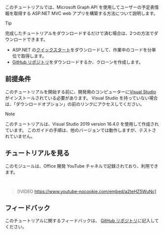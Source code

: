 <!-- markdownlint-disable MD002 MD041 -->

このチュートリアルでは、Microsoft Graph API を使用してユーザーの予定表情報を取得する ASP.NET MVC web アプリを構築する方法について説明します。

> [!TIP]
> 完成したチュートリアルをダウンロードするだけで済む場合は、2つの方法でダウンロードできます。
>
> - ASP.NET の[クイックスタート](https://developer.microsoft.com/graph/quick-start?platform=option-dotnet)をダウンロードして、作業中のコードを分単位で取得します。
> - [GitHub リポジトリ](https://github.com/microsoftgraph/msgraph-training-aspnetmvcapp)をダウンロードするか、クローンを作成します。

## <a name="prerequisites"></a>前提条件

このチュートリアルを開始する前に、開発用のコンピューターに[Visual Studio](https://visualstudio.microsoft.com/vs/)がインストールされている必要があります。 Visual Studio を持っていない場合は、「ダウンロードオプション」の前のリンクにアクセスしてください。

> [!NOTE]
> このチュートリアルは、Visual Studio 2019 version 16.4.0 を使用して作成されています。 このガイドの手順は、他のバージョンでは動作しますが、テストされていません。

## <a name="watch-the-tutorial"></a>チュートリアルを見る

このモジュールは、Office 開発 YouTube チャネルで記録されており、利用できます。

<!-- markdownlint-disable MD033 MD034 -->
<br/>

> [!VIDEO https://www.youtube-nocookie.com/embed/a2teHZ5WuNc]
<!-- markdownlint-enable MD033 MD034 -->

## <a name="feedback"></a>フィードバック

このチュートリアルに関するフィードバックは、 [GitHub リポジトリ](https://github.com/microsoftgraph/msgraph-training-aspnetmvcapp)に記入してください。
